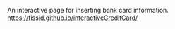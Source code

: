 An interactive page for inserting bank card information. <br>
https://fissid.github.io/interactiveCreditCard/
